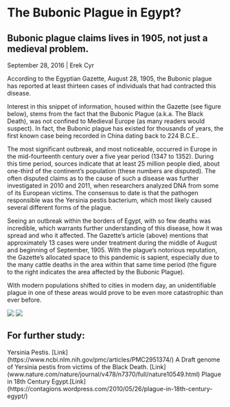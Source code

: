 <h1>The Bubonic Plague in Egypt?</h1>
<h2>Bubonic plague claims lives in 1905, not just a medieval problem.</h2>
September 28, 2016 | Erek Cyr

According to the Egyptian Gazette, August 28, 1905, the Bubonic plague has reported at least thirteen cases of individuals that had contracted this disease.

Interest in this snippet of information, housed within the Gazette (see figure below), stems from the fact that the Bubonic Plague (a.k.a. The Black Death), was not confined to Medieval Europe (as many readers would suspect). In fact, the Bubonic plague has existed for thousands of years, the first known case being recorded in China dating back to 224 B.C.E..

The most significant outbreak, and most noticeable, occurred in Europe in the mid-fourteenth century over a five year period (1347 to 1352). During this time period, sources indicate that at least 25 million people died, about one-third of the continent’s population (these numbers are disputed). The often disputed claims as to the cause of such a disease was further investigated in 2010 and 2011, when researchers analyzed DNA from some of its European victims. The consensus to date is that the pathogen responsible was the Yersinia pestis bacterium, which most likely caused several different forms of the plague.

Seeing an outbreak within the borders of Egypt, with so few deaths was incredible, which warrants further understanding of this disease, how it was spread and who it affected. The Gazette’s article (above) mentions that approximately 13 cases were under treatment during the middle of August and beginning of September, 1905. With the plague’s notorious reputation, the Gazette’s allocated space to this pandemic is sapient, especially due to the many cattle deaths in the area within that same time period (the figure to the right indicates the area affected by the Bubonic Plague).

With modern populations shifted to cities in modern day, an unidentifiable plague in one of these areas would prove to be even more catastrophic than ever before.

![](https://en.wikipedia.org/wiki/Black_Death#/media/File:Blackdeath2.gif)
![](http://www.reactiongifs.us/wp-content/uploads/2013/10/nuh_uh_conan_obrien.gif)

<h2>For further study:</h2>
Yersinia Pestis. [Link](https://www.ncbi.nlm.nih.gov/pmc/articles/PMC2951374/)
A Draft genome of Yersinia pestis from victims of the Black Death. [Link](www.nature.com/nature/journal/v478/n7370/full/nature10549.html)
Plague in 18th Century Egypt.[Link](https://contagions.wordpress.com/2010/05/26/plague-in-18th-century-egypt/)
